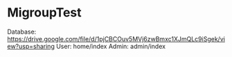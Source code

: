# MigroupTest
Database: https://drive.google.com/file/d/1pjCBCOuv5MVj6zwBmxc1XJmQLc9iSgek/view?usp=sharing
User: home/index
Admin: admin/index
